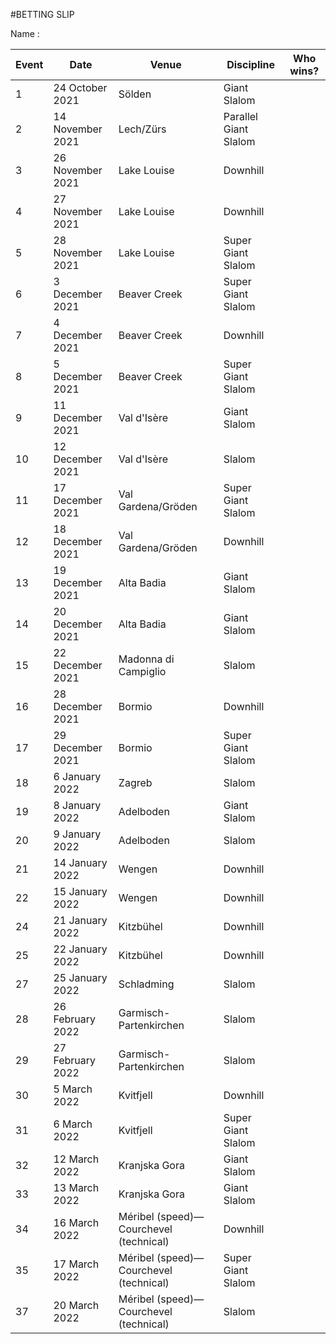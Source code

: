 #BETTING SLIP

Name :

 Event | Date | Venue | Discipline | Who wins?
 --- | --- | --- | --- | --- 
1 | 24 October 2021 | Sölden | Giant Slalom |
2 | 14 November 2021 | Lech/Zürs | Parallel Giant Slalom |
3 | 26 November 2021 | Lake Louise | Downhill |
4 | 27 November 2021 | Lake Louise | Downhill |
5 | 28 November 2021 | Lake Louise | Super Giant Slalom |
6 | 3 December 2021 | Beaver Creek | Super Giant Slalom |
7 | 4 December 2021 | Beaver Creek | Downhill |
8 | 5 December 2021 | Beaver Creek | Super Giant Slalom |
9 | 11 December 2021 | Val d'Isère | Giant Slalom |
10 | 12 December 2021 | Val d'Isère | Slalom |
11 | 17 December 2021 | Val Gardena/Gröden | Super Giant Slalom |
12 | 18 December 2021 | Val Gardena/Gröden | Downhill |
13 | 19 December 2021 | Alta Badia | Giant Slalom |
14 | 20 December 2021 | Alta Badia | Giant Slalom |
15 | 22 December 2021 | Madonna di Campiglio | Slalom |
16 | 28 December 2021 | Bormio | Downhill |
17 | 29 December 2021 | Bormio | Super Giant Slalom |
18 | 6 January 2022 | Zagreb | Slalom |
19 | 8 January 2022 | Adelboden | Giant Slalom |
20 | 9 January 2022 | Adelboden | Slalom |
21 | 14 January 2022 | Wengen | Downhill |
22 | 15 January 2022 | Wengen | Downhill |
24 | 21 January 2022 | Kitzbühel | Downhill |
25 | 22 January 2022 | Kitzbühel | Downhill |
27 | 25 January 2022 | Schladming | Slalom |
28 | 26 February 2022 | Garmisch-Partenkirchen | Slalom |
29 | 27 February 2022 | Garmisch-Partenkirchen | Slalom |
30 | 5 March 2022 | Kvitfjell | Downhill |
31 | 6 March 2022 | Kvitfjell | Super Giant Slalom |
32 | 12 March 2022 | Kranjska Gora | Giant Slalom |
33 | 13 March 2022 | Kranjska Gora | Giant Slalom |
34 | 16 March 2022 | Méribel (speed)— Courchevel (technical) | Downhill |
35 | 17 March 2022 | Méribel (speed)— Courchevel (technical) | Super Giant Slalom |
37 | 20 March 2022 | Méribel (speed)— Courchevel (technical) | Slalom |

